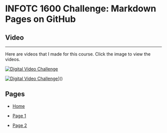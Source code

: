# INFOTC 1600 Challenge: Markdown Pages on GitHub

## Video

---

Here are videos that I made for this course. Click the image to view the videos.

[![Digital Video Challenge]({https://i9.ytimg.com/vi/b47QnQoFk50/mqdefault.jpg?v=6184c123&sqp=CNSa3IwG&rs=AOn4CLCSIfP4-8mr4NboPkIX9VJVtg9INw})]({https://youtu.be/b47QnQoFk50} "Digital Video Challenge")

[![Digital Video Challenge]({https://i9.ytimg.com/vi/b47QnQoFk50/mqdefault.jpg?v=6184c123&sqp=CNSa3IwG&rs=AOn4CLCSIfP4-8mr4NboPkIX9VJVtg9INw})]({https://youtu.be/b47QnQoFk50)]()

## Pages

* [Home](README.md)

* [Page 1](Page_1.md)

* [Page 2](Page_2.md)
